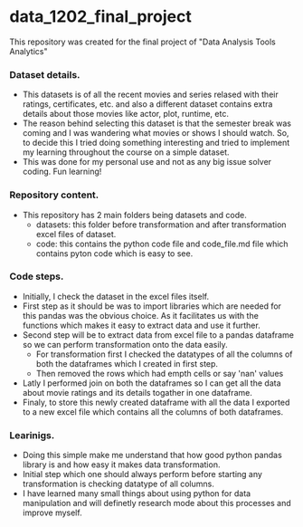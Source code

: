 # data_1202_final_project
This repository was created for the final project of "Data Analysis Tools Analytics"

### Dataset details.
- This datasets is of all the recent movies and series relased with their ratings, certificates, etc. and also a different dataset contains extra details about those movies like actor, plot, runtime, etc.
- The reason behind selecting this dataset is that the semester break was coming and I was wandering what movies or shows I should watch. So, to decide this I tried doing something interesting and tried to implement my learning throughout the course on a simple dataset.
- This was done for my personal use and not as any big issue solver coding. Fun learning!


### Repository content.
- This repository has 2 main folders being datasets and code.
    -  datasets: this folder before transformation and after transformation excel files of dataset.
    -  code: this contains the python code file and code_file.md file which contains pyton code which is easy to see.

### Code steps.
- Initially, I check the dataset in the excel files itself.
- First step as it should be was to import libraries which are needed for this pandas was the obvious choice. As it facilitates us with the functions which makes it easy to extract data and use it further.
- Second step will be to extract data from excel file to a pandas dataframe so we can perform transformation onto the data easily.
  - For transformation first I checked the datatypes of all the columns of both the dataframes which I created in first step.
  - Then removed the rows which had empth cells or say 'nan' values
- Latly I performed join on both the dataframes so I can get all the data about movie ratings and its details togather in one dataframe.
- Finaly, to store this newly created dataframe with all the data I exported to a new excel file which contains all the columns of both dataframes.

### Learinigs.
- Doing this simple make me understand that how good python pandas library is and how easy it makes data transformation.
- Initial step which one should always perform before starting any transformation is checking datatype of all columns.
- I have learned many small things about using python for data manipulation and will definetly research mode about this processes and improve myself. 
